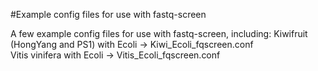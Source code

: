 #Example config files for use with fastq-screen

A few example config files for use with fastq-screen, including:
Kiwifruit (HongYang and PS1) with Ecoli -> Kiwi_Ecoli_fqscreen.conf  
Vitis vinifera with Ecoli -> Vitis_Ecoli_fqscreen.conf